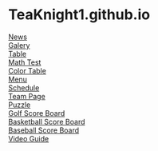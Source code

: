 # TeaKnight1.github.io
<a href="WebDesg\News\NewsPromoSite.html">News</a> <br>
<a href="WebDesg\Saved Pictures\Img.html">Galery</a> <br>
<a href="WebDesg\Table\Table.html">Table</a><br>
<a href="WebDesg\Test\Math.html">Math Test </a><br>
<a href="WebDesg\Color\Color.html">Color Table </a><br>
<a href="WebDesg\Menu\Menu.html">Menu</a><br>
<a href="WebDesg\Schedule\Schedule.html">Schedule</a><br>
<a href="WebDesg\Team Page\TeamPage.html">Team Page</a><br>
<a href="WebDesg\Puzzle\Puzzle.html">Puzzle</a><br>
<a href="WebDesg\Clubs\Golf.html">Golf Score Board</a><br>
<a href="WebDesg\Clubs\Basketball.html">Basketball Score Board</a><br>
<a href="WebDesg\Clubs\Baseball.html">Baseball Score Board</a><br>
<a href="WebDesg\Video\Video.html">Video Guide</a><br>
